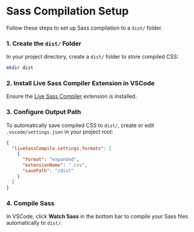 # Sass Compilation Setup

Follow these steps to set up Sass compilation to a `dist/` folder.

### 1. Create the `dist/` Folder
In your project directory, create a `dist/` folder to store compiled CSS:

```bash
mkdir dist
```

### 2. Install Live Sass Compiler Extension in VSCode
Ensure the [Live Sass Compiler](https://marketplace.visualstudio.com/items?itemName=ritwickdey.live-sass) extension is installed.

### 3. Configure Output Path
To automatically save compiled CSS to `dist/`, create or edit `.vscode/settings.json` in your project root:

```json
{
  "liveSassCompile.settings.formats": [
    {
      "format": "expanded",
      "extensionName": ".css",
      "savePath": "/dist"
    }
  ]
}
```

### 4. Compile Sass
In VSCode, click **Watch Sass** in the bottom bar to compile your Sass files automatically to `dist/`.

